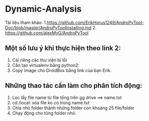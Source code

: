 # Dynamic-Analysis
Tài liệu tham khảo:
1.https://github.com/ErikHorus1249/AndroPyTool-Doc/blob/master/AndroPyToolInstalling.md
2. https://github.com/alexMyG/AndroPyTool

## Một số lưu ý khi thực hiện theo link 2:
1. Cài riêng các thư viện bị lỗi
2. Cần tạo virtualenv bằng python2: 
3. Copy image cho DroidBox bằng link của bạn Erik.


## Những thao tác cần làm cho phân tích động:
1. Lọc lấy file name từ file tổng trên gg drive ==> name.txt
2. cd /local: xóa file ko có trong name.txt
3. Chia nhỏ folder thành những folder con khoảng 25 file/folder
4. Chạy động cho từng folder nhỏ.
